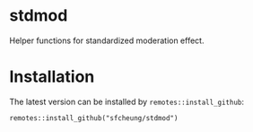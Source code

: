 # stdmod

Helper functions for standardized moderation effect.

# Installation

The latest version can be installed by `remotes::install_github`:

```
remotes::install_github("sfcheung/stdmod")
```
